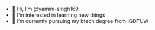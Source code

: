 - 👋 Hi, I’m @yamini-singh169
- 👀 I’m interested in learning new things
- 🌱 I’m currently pursuing my btech degree from IGDTUW

<!---
yamini-singh169/yamini-singh169 is a ✨ special ✨ repository because its `README.md` (this file) appears on your GitHub profile.
You can click the Preview link to take a look at your changes.
--->
